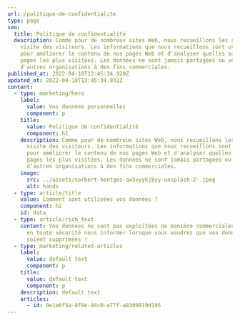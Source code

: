 ```yaml
---
url: /politique-de-confidentialite
type: page
seo:
  title: Politique de confidentialité
  description: Comme pour de nombreux sites Web, nous recueillons les sessions de
    visite des visiteurs. Les informations que nous recueillons sont utilisées
    pour améliorer le contenu de nos pages Web et d'analyser quelles sont les
    pages les plus visitées. Les données ne sont jamais partagées ou vendues à
    d'autres organisations à des fins commerciales.
published_at: 2022-04-18T13:45:34.920Z
updated_at: 2022-04-18T13:45:34.932Z
content:
  - type: marketing/hero
    label:
      value: Vos données personnelles
      component: p
    title:
      value: Politique de confidentialité
      component: h1
    description: Comme pour de nombreux sites Web, nous recueillons les sessions de
      visite des visiteurs. Les informations que nous recueillons sont utilisées
      pour améliorer le contenu de nos pages Web et d'analyser quelles sont les
      pages les plus visitées. Les données ne sont jamais partagées ou vendues à
      d'autres organisations à des fins commerciales.
    image:
      src: ../assets/norbert-hentges-ax5vyykjbyy-unsplash-2-.jpeg
      alt: hands
  - type: article/title
    value: Comment sont utilisées vos données ?
    component: h2
    id: data
  - type: article/rich_text
    content: Vos données ne sont pas exploitées de manière commerciales. Vous pouvez
      en toute sécurité nous informer lorsque vous voudrez que vos données
      soient supprimées !
  - type: marketing/related-articles
    label:
      value: default text
      component: p
    title:
      value: default text
      component: p
    description: default text
    articles:
      - id: 0e1e6f5a-8f0e-44c0-a77f-a83d9919d195
---
```

